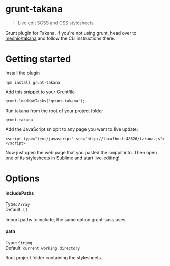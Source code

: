 # grunt-takana

> Live edit SCSS and CSS stylesheets

Grunt plugin for Takana. If you're not using grunt, head over to [mechio/takana](https://github.com/mechio/takana) and follow the CLI instructions there.

# Getting started

Install the plugin
```
npm install grunt-takana
```

Add this snippet to your Gruntfile
```
grunt.loadNpmTasks('grunt-takana');
```

Run takana from the root of your project folder

```
grunt takana
```

Add the JavaScript snippit to any page you want to live update:

```
<script type="text/javascript" src="http://localhost:48626/takana.js"></script>
```

Now just open the web page that you pasted the snippit into. Then open one of its stylesheets in Sublime and start live-editing!

# Options

#### includePaths

Type: `Array`   
Default: `[]`

Import paths to include, the same option grunt-sass uses.

#### path

Type: `String`  
Default: `current working directory`

Root project folder containing the stylesheets.
